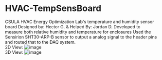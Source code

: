 # HVAC-TempSensBoard
CSULA HVAC Energy Optimization Lab's temperature and humidity sensor board 
Designed by: Hector G. & Helped By: Jordan D. 
Developed to measure both relative humidity and temperature for enclosures 
Used the Sensirion SHT30-ARP-B sensor to output a analog signal to the header pins and routed that to the DAQ system. 
<br/>
2D View: 
![image](https://github.com/user-attachments/assets/bdd58ff2-2fda-4427-b0de-c23211c453e9)
<br/>
3D View: 
![image](https://github.com/user-attachments/assets/292f7214-8586-4289-a007-dcef020eb24c)
